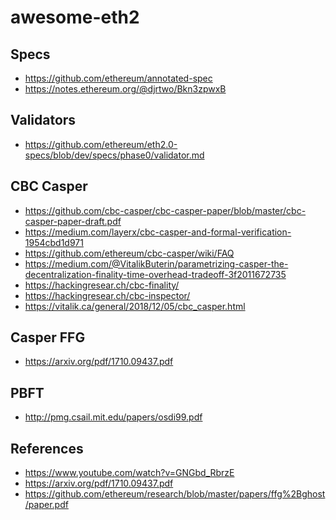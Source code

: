awesome-eth2
=======================

## Specs

* https://github.com/ethereum/annotated-spec
* https://notes.ethereum.org/@djrtwo/Bkn3zpwxB

## Validators

* https://github.com/ethereum/eth2.0-specs/blob/dev/specs/phase0/validator.md

## CBC Casper
* https://github.com/cbc-casper/cbc-casper-paper/blob/master/cbc-casper-paper-draft.pdf
* https://medium.com/layerx/cbc-casper-and-formal-verification-1954cbd1d971
* https://github.com/ethereum/cbc-casper/wiki/FAQ
* https://medium.com/@VitalikButerin/parametrizing-casper-the-decentralization-finality-time-overhead-tradeoff-3f2011672735
* https://hackingresear.ch/cbc-finality/
* https://hackingresear.ch/cbc-inspector/
* https://vitalik.ca/general/2018/12/05/cbc_casper.html

## Casper FFG

* https://arxiv.org/pdf/1710.09437.pdf

## PBFT

* http://pmg.csail.mit.edu/papers/osdi99.pdf

## References

* https://www.youtube.com/watch?v=GNGbd_RbrzE
* https://arxiv.org/pdf/1710.09437.pdf
* https://github.com/ethereum/research/blob/master/papers/ffg%2Bghost/paper.pdf
